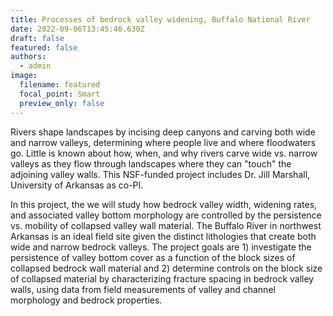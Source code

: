 ```yaml
---
title: Processes of bedrock valley widening, Buffalo National River
date: 2022-09-06T13:45:46.630Z
draft: false
featured: false
authors:
  - admin
image:
  filename: featured
  focal_point: Smart
  preview_only: false
---
```

Rivers shape landscapes by incising deep canyons and carving both wide and narrow valleys, determining where people live and where floodwaters go. Little is known about how, when, and why rivers carve wide vs. narrow valleys as they flow through landscapes where they can "touch" the adjoining valley walls. This NSF-funded project includes Dr. Jill Marshall, University of Arkansas as co-PI. 

In this project, the we will study how bedrock valley width, widening rates, and associated valley bottom morphology are controlled by the persistence vs. mobility of collapsed valley wall material. The Buffalo River in northwest Arkansas is an ideal field site given the distinct lithologies that create both wide and narrow bedrock valleys. The project goals are 1) investigate the persistence of valley bottom cover as a function of the block sizes of collapsed bedrock wall material and 2) determine controls on the block size of collapsed material by characterizing fracture spacing in bedrock valley walls, using data from field measurements of valley and channel morphology and bedrock properties.